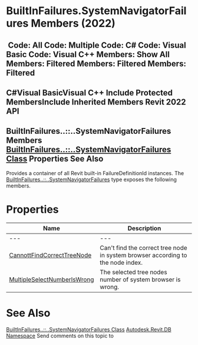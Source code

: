 # BuiltInFailures.SystemNavigatorFailures Members (2022)

﻿
 Code: All Code: Multiple Code: C# Code: Visual Basic Code: Visual C++  Members: Show All Members: Filtered Members: Filtered Members: Filtered   
---  
C#Visual BasicVisual C++
Include Protected MembersInclude Inherited Members
Revit 2022 API  
---  
BuiltInFailures..::..SystemNavigatorFailures Members  
[BuiltInFailures..::..SystemNavigatorFailures Class](cad59467-5652-cc4c-4f2b-bf8645ab04eb.md "BuiltInFailures.SystemNavigatorFailures Class") Properties See Also  
---  
Provides a container of all Revit built-in FailureDefinitionId instances.
The [BuiltInFailures..::..SystemNavigatorFailures](cad59467-5652-cc4c-4f2b-bf8645ab04eb.md "BuiltInFailures.SystemNavigatorFailures Class") type exposes the following members.
# Properties
| Name | Description |
| --- | --- |
| --- | --- | --- |
| [CannottFindCorrectTreeNode](d975ddcc-6f5f-edc6-ea89-009bb8e7d62c.md "CannottFindCorrectTreeNode Property") | Can't find the correct tree node in system browser according to the node index. |
| [MultipleSelectNumberIsWrong](af25d6dc-41d2-922b-4403-a2dc7d2bf0fe.md "MultipleSelectNumberIsWrong Property") | The selected tree nodes number of system browser is wrong. |

# See Also
[BuiltInFailures..::..SystemNavigatorFailures Class](cad59467-5652-cc4c-4f2b-bf8645ab04eb.md "BuiltInFailures.SystemNavigatorFailures Class")
[Autodesk.Revit.DB Namespace](87546ba7-461b-c646-cbb1-2cb8f5bff8b2.md "Autodesk.Revit.DB Namespace")
Send comments on this topic to 